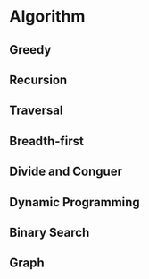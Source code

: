 # Algorithm

## Greedy

## Recursion

## Traversal

## Breadth-first

## Divide and Conguer

## Dynamic Programming

## Binary Search

## Graph
